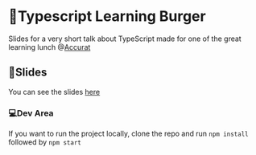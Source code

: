 # 🍔Typescript Learning Burger

Slides for a very short talk about TypeScript made for one of the great learning lunch @[Accurat](https://www.accurat.it)

## 📑Slides

You can see the slides [here](https://gabrielelippi.github.io/typescript-learning-burger/)

### 💻Dev Area

If you want to run the project locally, clone the repo and run ```npm install``` followed by ```npm start```
